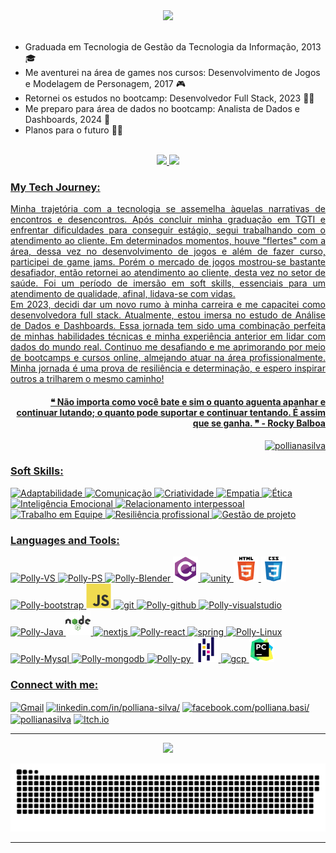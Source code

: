 <img align="right">
<div align="center">
  <a href="https://git.io/typing-svg">
    <img src="https://readme-typing-svg.herokuapp.com?font=Poppins&size=30&color=F7A7E8&center=true&vCenter=true&width=500&lines=Hello+World!👾;I'm+Polliana+😄;Welcome+to+my+Github+🫶;I'm+Data+Analysis+😇">
  </a>
</div><br>

- Graduada em Tecnologia de Gestão da Tecnologia da Informação, 2013 🎓
- Me aventurei na área de games nos cursos: Desenvolvimento de Jogos e Modelagem de Personagem, 2017 🎮
- Retornei os estudos no bootcamp: Desenvolvedor Full Stack, 2023 👩‍💻
- Me preparo para área de dados no bootcamp: Analista de Dados e Dashboards, 2024 🎲
- Planos para o futuro 🏋️‍♀️
  
<br>
<div align = "center">  
<a href="https://github.com/pollianasilva">
<img loading="lazy" height="180em" src="https://github-readme-stats.vercel.app/api/top-langs/?username=pollianasilva&layout=compact&langs_count=7&theme=dracula&title_color=F7A7E8"/>
<img loading="lazy" height="180em" src="https://github-readme-stats.vercel.app/api?username=pollianasilva&show_icons=true&theme=dracula&include_all_commits=true&count_private=true&title_color=F7A7E8"/>
</div>  
<h3 align="left">My Tech Journey:</h3> 
<p align="justify">Minha trajetória com a tecnologia se assemelha àquelas narrativas de encontros e desencontros. Após concluir minha graduação em TGTI e enfrentar dificuldades para conseguir estágio, segui trabalhando com o atendimento ao cliente. Em determinados momentos, houve "flertes" com a área, dessa vez no desenvolvimento de jogos e além de fazer curso, participei de game jams. Porém o mercado de jogos mostrou-se bastante desafiador, então retornei ao atendimento ao cliente, desta vez no setor de saúde. Foi um período de imersão em soft skills, essenciais para um atendimento de qualidade, afinal, lidava-se com vidas.<br>
Em 2023, decidi dar um novo rumo à minha carreira e me capacitei como desenvolvedora full stack. Atualmente, estou imersa no estudo de Análise de Dados e Dashboards. Essa jornada tem sido uma combinação perfeita de minhas habilidades técnicas e minha experiência anterior em lidar com dados do mundo real. Continuo me desafiando e me aprimorando por meio de bootcamps e cursos online, almejando atuar na área profissionalmente.
Minha jornada é uma prova de resiliência e determinação, e espero inspirar outros a trilharem o mesmo caminho!</p>
<h4 align="right">❝ Não importa como você bate e sim o quanto aguenta apanhar e continuar lutando; o quanto pode suportar e continuar tentando. É assim que se ganha. ❞ - Rocky Balboa</h4>
<p align="right"> <img src="https://komarev.com/ghpvc/?username=pollianasilva&label=Profile%20views&color=F7A7E8&style=flat" alt="pollianasilva" /> </p>

<h3 align="left">Soft Skills:</h3> 

![Adaptabilidade](https://img.shields.io/badge/Adaptabilidade-440154?style=for-the-badge&logoColor=white)
![Comunicação](https://img.shields.io/badge/Comunicação-482878?style=for-the-badge&logoColor=white)
![Criatividade](https://img.shields.io/badge/Criatividade-3E4989?style=for-the-badge&logoColor=white)
![Empatia](https://img.shields.io/badge/Empatia-31688E?style=for-the-badge&logoColor=white)
![Ética](https://img.shields.io/badge/Ética-26838F?style=for-the-badge&logoColor=white)
![Inteligência Emocional](https://img.shields.io/badge/Inteligência_Emocional-1F9E89?style=for-the-badge&logoColor=white)
![Relacionamento interpessoal](https://img.shields.io/badge/Relacionamento_interpessoal-7ACCC8?style=for-the-badge&logoColor=white)
![Trabalho em Equipe](https://img.shields.io/badge/Trabalho_em_Equipe-BADEDA?style=for-the-badge&logoColor=white)
![Resiliência profissional](https://img.shields.io/badge/Resiliência_profissional-04e762?style=for-the-badge&logoColor=white)
![Gestão de projeto](https://img.shields.io/badge/Gestão_de_projeto-ffb901?style=for-the-badge&logoColor=white)

<h3 align="left">Languages and Tools:</h3>
<p align="left">
  <img src="https://cdn.jsdelivr.net/gh/devicons/devicon/icons/vscode/vscode-original.svg" alt="Polly-VS" height="40" width="40">
<img src="https://cdn.jsdelivr.net/gh/devicons/devicon/icons/photoshop/photoshop-line.svg" alt="Polly-PS" height="40" width="40">
<img src="https://cdn.jsdelivr.net/gh/devicons/devicon/icons/blender/blender-original.svg" alt="Polly-Blender" height="40" width="40">
<img src="https://raw.githubusercontent.com/devicons/devicon/master/icons/csharp/csharp-original.svg" alt="csharp" width="40" height="40"/>
<img src="https://www.vectorlogo.zone/logos/unity3d/unity3d-icon.svg" alt="unity" width="40" height="40"/>
<img src="https://raw.githubusercontent.com/devicons/devicon/master/icons/html5/html5-original-wordmark.svg" alt="html5" width="40" height="40"/>
 <img src="https://raw.githubusercontent.com/devicons/devicon/master/icons/css3/css3-original-wordmark.svg" alt="css3" width="40" height="40"/>
<img src="https://cdn.jsdelivr.net/gh/devicons/devicon/icons/bootstrap/bootstrap-original.svg" alt="Polly-bootstrap" height="40" width="40">
<img src="https://raw.githubusercontent.com/devicons/devicon/master/icons/javascript/javascript-original.svg" alt="Polly-JS" width="40" height="40"/>
<img src="https://www.vectorlogo.zone/logos/git-scm/git-scm-icon.svg" alt="git" width="40" height="40"/>
<img src="https://skillicons.dev/icons?i=github"alt="Polly-github" height="40" width="40"/>
  <img src="https://cdn.jsdelivr.net/gh/devicons/devicon/icons/visualstudio/visualstudio-plain.svg" alt="Polly-visualstudio" height="40" width="40"><br>
<img src="https://cdn.jsdelivr.net/gh/devicons/devicon/icons/java/java-original.svg" alt="Polly-Java" height="40" width="40">
<img src="https://raw.githubusercontent.com/devicons/devicon/master/icons/nodejs/nodejs-original-wordmark.svg" alt="nodejs" width="40" height="40"/>
<img src="https://cdn.worldvectorlogo.com/logos/nextjs-2.svg" alt="nextjs" width="40" height="40"/>
<img src="https://cdn.jsdelivr.net/gh/devicons/devicon/icons/react/react-original.svg" alt="Polly-react" height="40" width="40">
<img src="https://www.vectorlogo.zone/logos/springio/springio-icon.svg" alt="spring" width="40" height="40"/>
<img src="https://cdn.jsdelivr.net/gh/devicons/devicon/icons/linux/linux-original.svg" alt="Polly-Linux" height="40" width="40">
<img src="https://cdn.jsdelivr.net/gh/devicons/devicon/icons/mysql/mysql-original.svg" alt="Polly-Mysql" height="40" width="40">
<img src="https://cdn.jsdelivr.net/gh/devicons/devicon/icons/mongodb/mongodb-original.svg" alt="Polly-mongodb" height="40" width="40">
<img src="https://cdn.jsdelivr.net/gh/devicons/devicon/icons/python/python-original.svg" alt="Polly-py" height="40" width="40">
<img src="https://raw.githubusercontent.com/devicons/devicon/2ae2a900d2f041da66e950e4d48052658d850630/icons/pandas/pandas-original.svg" alt="pandas" width="40" height="40"/> 
<img src="https://www.vectorlogo.zone/logos/google_cloud/google_cloud-icon.svg" alt="gcp" width="40" height="40"/>
  <img src="https://github.com/devicons/devicon/blob/master/icons/pycharm/pycharm-original.svg" width="40" height="40"/></p>

<h3 align="left">Connect with me:</h3>
<p align="left">
<a href="mailto:polly.cr@gmail.com" target="blank"><img align="center" src="https://www.svgrepo.com/show/303161/gmail-icon-logo.svg" alt="Gmail" height="30" width="30" /></a> 
<a href="https://linkedin.com/in/linkedin.com/in/polliana-silva/" target="blank"><img align="center" src="https://raw.githubusercontent.com/rahuldkjain/github-profile-readme-generator/master/src/images/icons/Social/linked-in-alt.svg" alt="linkedin.com/in/polliana-silva/" height="30" width="40" /></a>
<a href="https://fb.com/facebook.com/polliana.basi/" target="blank"><img align="center" src="https://raw.githubusercontent.com/rahuldkjain/github-profile-readme-generator/master/src/images/icons/Social/facebook.svg" alt="facebook.com/polliana.basi/" height="30" width="40" /></a>
<a href="https://kaggle.com/pollianasilva" target="blank"><img align="center" src="https://raw.githubusercontent.com/rahuldkjain/github-profile-readme-generator/master/src/images/icons/Social/kaggle.svg" alt="pollianasilva" height="30" width="40" /></a>
<a href="https://polliana-silva.itch.io/" target="blank"><img align="center" src="https://www.svgrepo.com/show/331445/itch.svg" alt="Itch.io" height="30" width="30" /></a>
</p>
<hr><div align="center"><a href="https://git.io/typing-svg"><img src="https://readme-typing-svg.herokuapp.com?font=Poppins&size=20&color=F7A7E8&center=true&vCenter=true&width=500&lines=Thanks+for+visiting!+🙈;There's+so+much+more+to+me+you+haven't+seen+❣️"></a></div>
<p align="center"><img alt="github contribution grid snake animation" src="https://raw.githubusercontent.com/pollianasilva/pollianasilva/output/github-contribution-grid-snake.svg"></p><hr>

